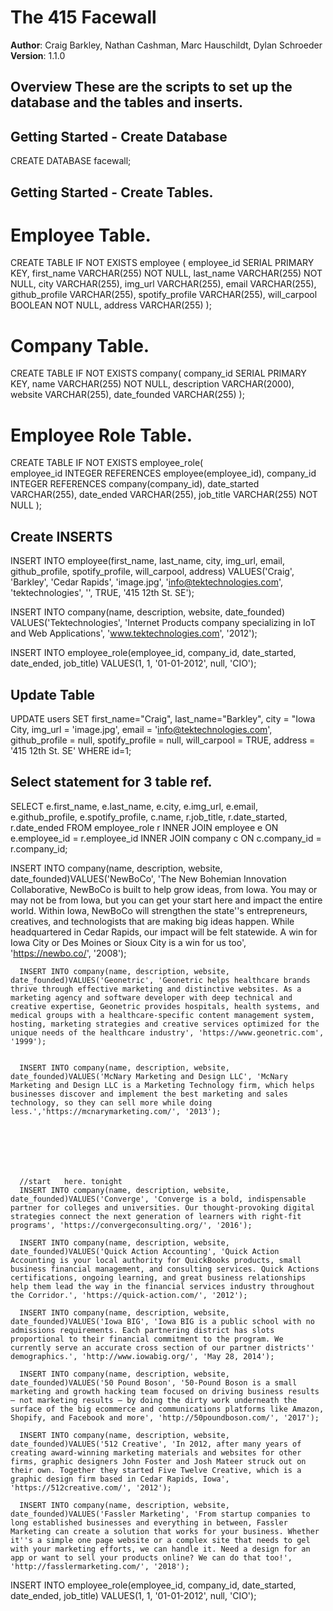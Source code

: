 # The 415 Facewall

**Author**: Craig Barkley, Nathan Cashman, Marc Hauschildt, Dylan Schroeder
**Version**: 1.1.0

## Overview These are the scripts to set up the database and the tables and inserts.

## Getting Started - Create Database
  CREATE DATABASE facewall;

## Getting Started - Create Tables.

# Employee Table.

CREATE TABLE IF NOT EXISTS
employee (
  employee_id SERIAL PRIMARY KEY,
  first_name VARCHAR(255) NOT NULL,
  last_name VARCHAR(255) NOT NULL,
  city VARCHAR(255),
  img_url VARCHAR(255),
  email VARCHAR(255),
  github_profile VARCHAR(255),
  spotify_profile VARCHAR(255),
  will_carpool BOOLEAN NOT NULL,
  address VARCHAR(255)
);


# Company Table.

CREATE TABLE IF NOT EXISTS
company(
  company_id SERIAL PRIMARY KEY,
  name VARCHAR(255) NOT NULL,
  description VARCHAR(2000),
  website VARCHAR(255),
  date_founded VARCHAR(255)
);

# Employee Role Table.

CREATE TABLE IF NOT EXISTS 
employee_role(        
              employee_id INTEGER REFERENCES employee(employee_id),
              company_id INTEGER REFERENCES company(company_id),
              date_started VARCHAR(255),
              date_ended VARCHAR(255),
              job_title VARCHAR(255) NOT NULL
      );

## Create INSERTS

INSERT INTO employee(first_name, last_name, city, img_url, email, github_profile, spotify_profile, will_carpool, address)
 VALUES('Craig', 'Barkley', 'Cedar Rapids', 'image.jpg', 'info@tektechnologies.com', 'tektechnologies', '', TRUE, '415 12th St. SE');

INSERT INTO company(name, description, website, date_founded)
VALUES('Tektechnologies', 'Internet Products company specializing in IoT and Web Applications', 'www.tektechnologies.com', '2012');

INSERT INTO employee_role(employee_id, company_id, date_started, date_ended, job_title)
VALUES(1, 1, '01-01-2012', null, 'CIO');



## Update Table 

UPDATE users
SET
  first_name="Craig",
  last_name="Barkley",
  city =  "Iowa City,
  img_url = 'image.jpg',
  email = 'info@tektechnologies.com',
  github_profile = null,
  spotify_profile = null,
  will_carpool = TRUE, 
  address = '415 12th St. SE'
WHERE id=1;


## Select statement for 3 table ref.

SELECT e.first_name, e.last_name, e.city, e.img_url, e.email, e.github_profile, e.spotify_profile, c.name, r.job_title, r.date_started, r.date_ended
FROM employee_role r
INNER JOIN employee e ON e.employee_id = r.employee_id
INNER JOIN company c ON c.company_id = r.company_id;







<!-- INSERT INTO company(name, description, website, date_founded)
VALUES('Tektechnologies', 'Internet Products company specializing in IoT and Web Applications', 'www.tektechnologies.com', '2012'); -->





INSERT INTO company(name, description, website, date_founded)VALUES('NewBoCo', 'The New Bohemian Innovation Collaborative, NewBoCo is built to help grow ideas, from Iowa. You may or may not be from Iowa, but you can get your start here and impact the entire world. Within Iowa, NewBoCo will strengthen the state''s entrepreneurs, creatives, and technologists that are making big ideas happen. While headquartered in Cedar Rapids, our impact will be felt statewide. A win for Iowa City or Des Moines or Sioux City is a win for us too', 'https://newbo.co/', '2008');


      INSERT INTO company(name, description, website, date_founded)VALUES('Geonetric', 'Geonetric helps healthcare brands thrive through effective marketing and distinctive websites. As a marketing agency and software developer with deep technical and creative expertise, Geonetric provides hospitals, health systems, and medical groups with a healthcare-specific content management system, hosting, marketing strategies and creative services optimized for the unique needs of the healthcare industry', 'https://www.geonetric.com', '1999');
      
      
      INSERT INTO company(name, description, website, date_founded)VALUES('McNary Marketing and Design LLC', 'McNary Marketing and Design LLC is a Marketing Technology firm, which helps businesses discover and implement the best marketing and sales technology, so they can sell more while doing less.','https://mcnarymarketing.com/', '2013');
     






      //start   here. tonight
      INSERT INTO company(name, description, website, date_founded)VALUES('Converge', 'Converge is a bold, indispensable partner for colleges and universities. Our thought-provoking digital strategies connect the next generation of learners with right-fit programs', 'https://convergeconsulting.org/', '2016');
      
      INSERT INTO company(name, description, website, date_founded)VALUES('Quick Action Accounting', 'Quick Action Accounting is your local authority for QuickBooks products, small business financial management, and consulting services. Quick Actions certifications, ongoing learning, and great business relationships help them lead the way in the financial services industry throughout the Corridor.', 'https://quick-action.com/', '2012');
      
      INSERT INTO company(name, description, website, date_founded)VALUES('Iowa BIG', 'Iowa BIG is a public school with no admissions requirements. Each partnering district has slots proportional to their financial commitment to the program. We currently serve an accurate cross section of our partner districts'' demographics.', 'http://www.iowabig.org/', 'May 28, 2014');
     
      INSERT INTO company(name, description, website, date_founded)VALUES('50 Pound Boson', '50-Pound Boson is a small marketing and growth hacking team focused on driving business results – not marketing results – by doing the dirty work underneath the surface of the big ecommerce and communications platforms like Amazon, Shopify, and Facebook and more', 'http://50poundboson.com/', '2017');
      
      INSERT INTO company(name, description, website, date_founded)VALUES('512 Creative', 'In 2012, after many years of creating award-winning marketing materials and websites for other firms, graphic designers John Foster and Josh Mateer struck out on their own. Together they started Five Twelve Creative, which is a graphic design firm based in Cedar Rapids, Iowa', 'https://512creative.com/', '2012');
     
      INSERT INTO company(name, description, website, date_founded)VALUES('Fassler Marketing', 'From startup companies to long established businesses and everything in between, Fassler Marketing can create a solution that works for your business. Whether it''s a simple one page website or a complex site that needs to gel with your marketing efforts, we can handle it. Need a design for an app or want to sell your products online? We can do that too!', 'http://fasslermarketing.com/', '2018');






INSERT INTO employee_role(employee_id, company_id, date_started, date_ended, job_title)
VALUES(1, 1, '01-01-2012', null, 'CIO');




